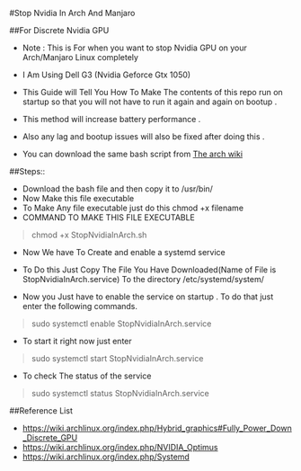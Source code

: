 #Stop Nvidia In Arch And Manjaro

##For Discrete Nvidia GPU 

-  Note : This is For when you want to stop Nvidia GPU on your Arch/Manjaro Linux completely


- I Am Using Dell G3 (Nvidia Geforce Gtx 1050) 

- This Guide will Tell You How To Make The contents of this repo  run on startup so that you will not have to run it again and again on bootup . 

- This method will increase battery performance .
- Also any lag and bootup issues will also be fixed after doing this .
- You can download the same bash script from [The arch wiki](https://wiki.archlinux.org/index.php/Hybrid_graphics#Fully_Power_Down_Discrete_GPU "arch wiki")

##Steps::
- Download the bash file and then copy it to /usr/bin/ 
- Now Make this file executable
- To Make Any file executable just do this chmod +x filename   
- COMMAND TO MAKE THIS FILE EXECUTABLE 
 > chmod +x StopNvidiaInArch.sh 
 - Now We have To Create and enable a systemd service 
 - To Do this Just Copy The File You Have Downloaded(Name of File is StopNvidiaInArch.service) To the directory /etc/systemd/system/   
 
 - Now you Just have to enable the service on startup . To do that just enter the following commands.
 > sudo systemctl enable StopNvidiaInArch.service 
- To start it right now just enter 
 > sudo systemctl start StopNvidiaInArch.service 
 - To check The status of the service 
 > sudo systemctl status StopNvidiaInArch.service

##Reference List

- https://wiki.archlinux.org/index.php/Hybrid_graphics#Fully_Power_Down_Discrete_GPU
- https://wiki.archlinux.org/index.php/NVIDIA_Optimus
- https://wiki.archlinux.org/index.php/Systemd








 
